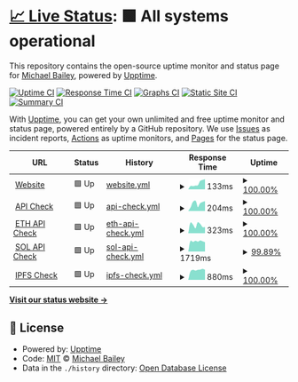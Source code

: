 # [📈 Live Status](https://grafixoner.github.io/upptime): <!--live status--> **🟩 All systems operational**

This repository contains the open-source uptime monitor and status page for [Michael Bailey](https://qwip.it), powered by [Upptime](https://github.com/upptime/upptime).

[![Uptime CI](https://github.com/grafixoner/upptime/workflows/Uptime%20CI/badge.svg)](https://github.com/grafixoner/upptime/actions?query=workflow%3A%22Uptime+CI%22)
[![Response Time CI](https://github.com/grafixoner/upptime/workflows/Response%20Time%20CI/badge.svg)](https://github.com/grafixoner/upptime/actions?query=workflow%3A%22Response+Time+CI%22)
[![Graphs CI](https://github.com/grafixoner/upptime/workflows/Graphs%20CI/badge.svg)](https://github.com/grafixoner/upptime/actions?query=workflow%3A%22Graphs+CI%22)
[![Static Site CI](https://github.com/grafixoner/upptime/workflows/Static%20Site%20CI/badge.svg)](https://github.com/grafixoner/upptime/actions?query=workflow%3A%22Static+Site+CI%22)
[![Summary CI](https://github.com/grafixoner/upptime/workflows/Summary%20CI/badge.svg)](https://github.com/grafixoner/upptime/actions?query=workflow%3A%22Summary+CI%22)

With [Upptime](https://upptime.js.org), you can get your own unlimited and free uptime monitor and status page, powered entirely by a GitHub repository. We use [Issues](https://github.com/grafixoner/upptime/issues) as incident reports, [Actions](https://github.com/grafixoner/upptime/actions) as uptime monitors, and [Pages](https://grafixoner.github.io/upptime) for the status page.

<!--start: status pages-->
<!-- This summary is generated by Upptime (https://github.com/upptime/upptime) -->
<!-- Do not edit this manually, your changes will be overwritten -->
<!-- prettier-ignore -->
| URL | Status | History | Response Time | Uptime |
| --- | ------ | ------- | ------------- | ------ |
| <img alt="" src="https://icons.duckduckgo.com/ip3/linkshee.sh.ico" height="13"> [Website](https://linkshee.sh) | 🟩 Up | [website.yml](https://github.com/grafixoner/uptime/commits/HEAD/history/website.yml) | <details><summary><img alt="Response time graph" src="./graphs/website/response-time-week.png" height="20"> 133ms</summary><br><a href="https://grafixoner.github.io/uptime/history/website"><img alt="Response time 164" src="https://img.shields.io/endpoint?url=https%3A%2F%2Fraw.githubusercontent.com%2Fgrafixoner%2Fuptime%2FHEAD%2Fapi%2Fwebsite%2Fresponse-time.json"></a><br><a href="https://grafixoner.github.io/uptime/history/website"><img alt="24-hour response time 226" src="https://img.shields.io/endpoint?url=https%3A%2F%2Fraw.githubusercontent.com%2Fgrafixoner%2Fuptime%2FHEAD%2Fapi%2Fwebsite%2Fresponse-time-day.json"></a><br><a href="https://grafixoner.github.io/uptime/history/website"><img alt="7-day response time 133" src="https://img.shields.io/endpoint?url=https%3A%2F%2Fraw.githubusercontent.com%2Fgrafixoner%2Fuptime%2FHEAD%2Fapi%2Fwebsite%2Fresponse-time-week.json"></a><br><a href="https://grafixoner.github.io/uptime/history/website"><img alt="30-day response time 180" src="https://img.shields.io/endpoint?url=https%3A%2F%2Fraw.githubusercontent.com%2Fgrafixoner%2Fuptime%2FHEAD%2Fapi%2Fwebsite%2Fresponse-time-month.json"></a><br><a href="https://grafixoner.github.io/uptime/history/website"><img alt="1-year response time 164" src="https://img.shields.io/endpoint?url=https%3A%2F%2Fraw.githubusercontent.com%2Fgrafixoner%2Fuptime%2FHEAD%2Fapi%2Fwebsite%2Fresponse-time-year.json"></a></details> | <details><summary><a href="https://grafixoner.github.io/uptime/history/website">100.00%</a></summary><a href="https://grafixoner.github.io/uptime/history/website"><img alt="All-time uptime 100.00%" src="https://img.shields.io/endpoint?url=https%3A%2F%2Fraw.githubusercontent.com%2Fgrafixoner%2Fuptime%2FHEAD%2Fapi%2Fwebsite%2Fuptime.json"></a><br><a href="https://grafixoner.github.io/uptime/history/website"><img alt="24-hour uptime 100.00%" src="https://img.shields.io/endpoint?url=https%3A%2F%2Fraw.githubusercontent.com%2Fgrafixoner%2Fuptime%2FHEAD%2Fapi%2Fwebsite%2Fuptime-day.json"></a><br><a href="https://grafixoner.github.io/uptime/history/website"><img alt="7-day uptime 100.00%" src="https://img.shields.io/endpoint?url=https%3A%2F%2Fraw.githubusercontent.com%2Fgrafixoner%2Fuptime%2FHEAD%2Fapi%2Fwebsite%2Fuptime-week.json"></a><br><a href="https://grafixoner.github.io/uptime/history/website"><img alt="30-day uptime 100.00%" src="https://img.shields.io/endpoint?url=https%3A%2F%2Fraw.githubusercontent.com%2Fgrafixoner%2Fuptime%2FHEAD%2Fapi%2Fwebsite%2Fuptime-month.json"></a><br><a href="https://grafixoner.github.io/uptime/history/website"><img alt="1-year uptime 100.00%" src="https://img.shields.io/endpoint?url=https%3A%2F%2Fraw.githubusercontent.com%2Fgrafixoner%2Fuptime%2FHEAD%2Fapi%2Fwebsite%2Fuptime-year.json"></a></details>
| <img alt="" src="https://icons.duckduckgo.com/ip3/api.icecreamtruck.io.ico" height="13"> [API Check](https://api.icecreamtruck.io/bombpop/cards/0x5bd238337225509916e85c18b17efdcab0421848) | 🟩 Up | [api-check.yml](https://github.com/grafixoner/uptime/commits/HEAD/history/api-check.yml) | <details><summary><img alt="Response time graph" src="./graphs/api-check/response-time-week.png" height="20"> 204ms</summary><br><a href="https://grafixoner.github.io/uptime/history/api-check"><img alt="Response time 391" src="https://img.shields.io/endpoint?url=https%3A%2F%2Fraw.githubusercontent.com%2Fgrafixoner%2Fuptime%2FHEAD%2Fapi%2Fapi-check%2Fresponse-time.json"></a><br><a href="https://grafixoner.github.io/uptime/history/api-check"><img alt="24-hour response time 261" src="https://img.shields.io/endpoint?url=https%3A%2F%2Fraw.githubusercontent.com%2Fgrafixoner%2Fuptime%2FHEAD%2Fapi%2Fapi-check%2Fresponse-time-day.json"></a><br><a href="https://grafixoner.github.io/uptime/history/api-check"><img alt="7-day response time 204" src="https://img.shields.io/endpoint?url=https%3A%2F%2Fraw.githubusercontent.com%2Fgrafixoner%2Fuptime%2FHEAD%2Fapi%2Fapi-check%2Fresponse-time-week.json"></a><br><a href="https://grafixoner.github.io/uptime/history/api-check"><img alt="30-day response time 251" src="https://img.shields.io/endpoint?url=https%3A%2F%2Fraw.githubusercontent.com%2Fgrafixoner%2Fuptime%2FHEAD%2Fapi%2Fapi-check%2Fresponse-time-month.json"></a><br><a href="https://grafixoner.github.io/uptime/history/api-check"><img alt="1-year response time 391" src="https://img.shields.io/endpoint?url=https%3A%2F%2Fraw.githubusercontent.com%2Fgrafixoner%2Fuptime%2FHEAD%2Fapi%2Fapi-check%2Fresponse-time-year.json"></a></details> | <details><summary><a href="https://grafixoner.github.io/uptime/history/api-check">100.00%</a></summary><a href="https://grafixoner.github.io/uptime/history/api-check"><img alt="All-time uptime 100.00%" src="https://img.shields.io/endpoint?url=https%3A%2F%2Fraw.githubusercontent.com%2Fgrafixoner%2Fuptime%2FHEAD%2Fapi%2Fapi-check%2Fuptime.json"></a><br><a href="https://grafixoner.github.io/uptime/history/api-check"><img alt="24-hour uptime 100.00%" src="https://img.shields.io/endpoint?url=https%3A%2F%2Fraw.githubusercontent.com%2Fgrafixoner%2Fuptime%2FHEAD%2Fapi%2Fapi-check%2Fuptime-day.json"></a><br><a href="https://grafixoner.github.io/uptime/history/api-check"><img alt="7-day uptime 100.00%" src="https://img.shields.io/endpoint?url=https%3A%2F%2Fraw.githubusercontent.com%2Fgrafixoner%2Fuptime%2FHEAD%2Fapi%2Fapi-check%2Fuptime-week.json"></a><br><a href="https://grafixoner.github.io/uptime/history/api-check"><img alt="30-day uptime 100.00%" src="https://img.shields.io/endpoint?url=https%3A%2F%2Fraw.githubusercontent.com%2Fgrafixoner%2Fuptime%2FHEAD%2Fapi%2Fapi-check%2Fuptime-month.json"></a><br><a href="https://grafixoner.github.io/uptime/history/api-check"><img alt="1-year uptime 100.00%" src="https://img.shields.io/endpoint?url=https%3A%2F%2Fraw.githubusercontent.com%2Fgrafixoner%2Fuptime%2FHEAD%2Fapi%2Fapi-check%2Fuptime-year.json"></a></details>
| <img alt="" src="https://icons.duckduckgo.com/ip3/api.icecreamtruck.io.ico" height="13"> [ETH API Check](https://api.icecreamtruck.io/nfts/ETH/0x12781d45dc31e12a68ed26811503673075d15657/0x6cb26df0c825fece867a84658f87b0ecbcea72f6) | 🟩 Up | [eth-api-check.yml](https://github.com/grafixoner/uptime/commits/HEAD/history/eth-api-check.yml) | <details><summary><img alt="Response time graph" src="./graphs/eth-api-check/response-time-week.png" height="20"> 323ms</summary><br><a href="https://grafixoner.github.io/uptime/history/eth-api-check"><img alt="Response time 364" src="https://img.shields.io/endpoint?url=https%3A%2F%2Fraw.githubusercontent.com%2Fgrafixoner%2Fuptime%2FHEAD%2Fapi%2Feth-api-check%2Fresponse-time.json"></a><br><a href="https://grafixoner.github.io/uptime/history/eth-api-check"><img alt="24-hour response time 246" src="https://img.shields.io/endpoint?url=https%3A%2F%2Fraw.githubusercontent.com%2Fgrafixoner%2Fuptime%2FHEAD%2Fapi%2Feth-api-check%2Fresponse-time-day.json"></a><br><a href="https://grafixoner.github.io/uptime/history/eth-api-check"><img alt="7-day response time 323" src="https://img.shields.io/endpoint?url=https%3A%2F%2Fraw.githubusercontent.com%2Fgrafixoner%2Fuptime%2FHEAD%2Fapi%2Feth-api-check%2Fresponse-time-week.json"></a><br><a href="https://grafixoner.github.io/uptime/history/eth-api-check"><img alt="30-day response time 362" src="https://img.shields.io/endpoint?url=https%3A%2F%2Fraw.githubusercontent.com%2Fgrafixoner%2Fuptime%2FHEAD%2Fapi%2Feth-api-check%2Fresponse-time-month.json"></a><br><a href="https://grafixoner.github.io/uptime/history/eth-api-check"><img alt="1-year response time 364" src="https://img.shields.io/endpoint?url=https%3A%2F%2Fraw.githubusercontent.com%2Fgrafixoner%2Fuptime%2FHEAD%2Fapi%2Feth-api-check%2Fresponse-time-year.json"></a></details> | <details><summary><a href="https://grafixoner.github.io/uptime/history/eth-api-check">100.00%</a></summary><a href="https://grafixoner.github.io/uptime/history/eth-api-check"><img alt="All-time uptime 87.38%" src="https://img.shields.io/endpoint?url=https%3A%2F%2Fraw.githubusercontent.com%2Fgrafixoner%2Fuptime%2FHEAD%2Fapi%2Feth-api-check%2Fuptime.json"></a><br><a href="https://grafixoner.github.io/uptime/history/eth-api-check"><img alt="24-hour uptime 100.00%" src="https://img.shields.io/endpoint?url=https%3A%2F%2Fraw.githubusercontent.com%2Fgrafixoner%2Fuptime%2FHEAD%2Fapi%2Feth-api-check%2Fuptime-day.json"></a><br><a href="https://grafixoner.github.io/uptime/history/eth-api-check"><img alt="7-day uptime 100.00%" src="https://img.shields.io/endpoint?url=https%3A%2F%2Fraw.githubusercontent.com%2Fgrafixoner%2Fuptime%2FHEAD%2Fapi%2Feth-api-check%2Fuptime-week.json"></a><br><a href="https://grafixoner.github.io/uptime/history/eth-api-check"><img alt="30-day uptime 75.11%" src="https://img.shields.io/endpoint?url=https%3A%2F%2Fraw.githubusercontent.com%2Fgrafixoner%2Fuptime%2FHEAD%2Fapi%2Feth-api-check%2Fuptime-month.json"></a><br><a href="https://grafixoner.github.io/uptime/history/eth-api-check"><img alt="1-year uptime 87.38%" src="https://img.shields.io/endpoint?url=https%3A%2F%2Fraw.githubusercontent.com%2Fgrafixoner%2Fuptime%2FHEAD%2Fapi%2Feth-api-check%2Fuptime-year.json"></a></details>
| <img alt="" src="https://icons.duckduckgo.com/ip3/api.icecreamtruck.io.ico" height="13"> [SOL API Check](https://api.icecreamtruck.io/nfts/SOL/GQpoDD6qzKJf9MGjS7QQe3j3x5iepjxDyCcTw42K2W2g/B8yeYdC9SeXxMTrUagTFYDjm6uRyRWQYgoHsXzHGtKMY) | 🟩 Up | [sol-api-check.yml](https://github.com/grafixoner/uptime/commits/HEAD/history/sol-api-check.yml) | <details><summary><img alt="Response time graph" src="./graphs/sol-api-check/response-time-week.png" height="20"> 1719ms</summary><br><a href="https://grafixoner.github.io/uptime/history/sol-api-check"><img alt="Response time 3110" src="https://img.shields.io/endpoint?url=https%3A%2F%2Fraw.githubusercontent.com%2Fgrafixoner%2Fuptime%2FHEAD%2Fapi%2Fsol-api-check%2Fresponse-time.json"></a><br><a href="https://grafixoner.github.io/uptime/history/sol-api-check"><img alt="24-hour response time 1446" src="https://img.shields.io/endpoint?url=https%3A%2F%2Fraw.githubusercontent.com%2Fgrafixoner%2Fuptime%2FHEAD%2Fapi%2Fsol-api-check%2Fresponse-time-day.json"></a><br><a href="https://grafixoner.github.io/uptime/history/sol-api-check"><img alt="7-day response time 1719" src="https://img.shields.io/endpoint?url=https%3A%2F%2Fraw.githubusercontent.com%2Fgrafixoner%2Fuptime%2FHEAD%2Fapi%2Fsol-api-check%2Fresponse-time-week.json"></a><br><a href="https://grafixoner.github.io/uptime/history/sol-api-check"><img alt="30-day response time 2675" src="https://img.shields.io/endpoint?url=https%3A%2F%2Fraw.githubusercontent.com%2Fgrafixoner%2Fuptime%2FHEAD%2Fapi%2Fsol-api-check%2Fresponse-time-month.json"></a><br><a href="https://grafixoner.github.io/uptime/history/sol-api-check"><img alt="1-year response time 3110" src="https://img.shields.io/endpoint?url=https%3A%2F%2Fraw.githubusercontent.com%2Fgrafixoner%2Fuptime%2FHEAD%2Fapi%2Fsol-api-check%2Fresponse-time-year.json"></a></details> | <details><summary><a href="https://grafixoner.github.io/uptime/history/sol-api-check">99.89%</a></summary><a href="https://grafixoner.github.io/uptime/history/sol-api-check"><img alt="All-time uptime 98.64%" src="https://img.shields.io/endpoint?url=https%3A%2F%2Fraw.githubusercontent.com%2Fgrafixoner%2Fuptime%2FHEAD%2Fapi%2Fsol-api-check%2Fuptime.json"></a><br><a href="https://grafixoner.github.io/uptime/history/sol-api-check"><img alt="24-hour uptime 99.21%" src="https://img.shields.io/endpoint?url=https%3A%2F%2Fraw.githubusercontent.com%2Fgrafixoner%2Fuptime%2FHEAD%2Fapi%2Fsol-api-check%2Fuptime-day.json"></a><br><a href="https://grafixoner.github.io/uptime/history/sol-api-check"><img alt="7-day uptime 99.89%" src="https://img.shields.io/endpoint?url=https%3A%2F%2Fraw.githubusercontent.com%2Fgrafixoner%2Fuptime%2FHEAD%2Fapi%2Fsol-api-check%2Fuptime-week.json"></a><br><a href="https://grafixoner.github.io/uptime/history/sol-api-check"><img alt="30-day uptime 99.97%" src="https://img.shields.io/endpoint?url=https%3A%2F%2Fraw.githubusercontent.com%2Fgrafixoner%2Fuptime%2FHEAD%2Fapi%2Fsol-api-check%2Fuptime-month.json"></a><br><a href="https://grafixoner.github.io/uptime/history/sol-api-check"><img alt="1-year uptime 98.64%" src="https://img.shields.io/endpoint?url=https%3A%2F%2Fraw.githubusercontent.com%2Fgrafixoner%2Fuptime%2FHEAD%2Fapi%2Fsol-api-check%2Fuptime-year.json"></a></details>
| <img alt="" src="https://icons.duckduckgo.com/ip3/ipfs.icecreamtruck.io.ico" height="13"> [IPFS Check](https://ipfs.icecreamtruck.io/ipfs/QmNT8hLBZQZRnma1LxwpzQWmbTzEnpnwAqZzEyPxBVQWH7) | 🟩 Up | [ipfs-check.yml](https://github.com/grafixoner/uptime/commits/HEAD/history/ipfs-check.yml) | <details><summary><img alt="Response time graph" src="./graphs/ipfs-check/response-time-week.png" height="20"> 880ms</summary><br><a href="https://grafixoner.github.io/uptime/history/ipfs-check"><img alt="Response time 1336" src="https://img.shields.io/endpoint?url=https%3A%2F%2Fraw.githubusercontent.com%2Fgrafixoner%2Fuptime%2FHEAD%2Fapi%2Fipfs-check%2Fresponse-time.json"></a><br><a href="https://grafixoner.github.io/uptime/history/ipfs-check"><img alt="24-hour response time 902" src="https://img.shields.io/endpoint?url=https%3A%2F%2Fraw.githubusercontent.com%2Fgrafixoner%2Fuptime%2FHEAD%2Fapi%2Fipfs-check%2Fresponse-time-day.json"></a><br><a href="https://grafixoner.github.io/uptime/history/ipfs-check"><img alt="7-day response time 880" src="https://img.shields.io/endpoint?url=https%3A%2F%2Fraw.githubusercontent.com%2Fgrafixoner%2Fuptime%2FHEAD%2Fapi%2Fipfs-check%2Fresponse-time-week.json"></a><br><a href="https://grafixoner.github.io/uptime/history/ipfs-check"><img alt="30-day response time 1210" src="https://img.shields.io/endpoint?url=https%3A%2F%2Fraw.githubusercontent.com%2Fgrafixoner%2Fuptime%2FHEAD%2Fapi%2Fipfs-check%2Fresponse-time-month.json"></a><br><a href="https://grafixoner.github.io/uptime/history/ipfs-check"><img alt="1-year response time 1336" src="https://img.shields.io/endpoint?url=https%3A%2F%2Fraw.githubusercontent.com%2Fgrafixoner%2Fuptime%2FHEAD%2Fapi%2Fipfs-check%2Fresponse-time-year.json"></a></details> | <details><summary><a href="https://grafixoner.github.io/uptime/history/ipfs-check">100.00%</a></summary><a href="https://grafixoner.github.io/uptime/history/ipfs-check"><img alt="All-time uptime 100.00%" src="https://img.shields.io/endpoint?url=https%3A%2F%2Fraw.githubusercontent.com%2Fgrafixoner%2Fuptime%2FHEAD%2Fapi%2Fipfs-check%2Fuptime.json"></a><br><a href="https://grafixoner.github.io/uptime/history/ipfs-check"><img alt="24-hour uptime 100.00%" src="https://img.shields.io/endpoint?url=https%3A%2F%2Fraw.githubusercontent.com%2Fgrafixoner%2Fuptime%2FHEAD%2Fapi%2Fipfs-check%2Fuptime-day.json"></a><br><a href="https://grafixoner.github.io/uptime/history/ipfs-check"><img alt="7-day uptime 100.00%" src="https://img.shields.io/endpoint?url=https%3A%2F%2Fraw.githubusercontent.com%2Fgrafixoner%2Fuptime%2FHEAD%2Fapi%2Fipfs-check%2Fuptime-week.json"></a><br><a href="https://grafixoner.github.io/uptime/history/ipfs-check"><img alt="30-day uptime 100.00%" src="https://img.shields.io/endpoint?url=https%3A%2F%2Fraw.githubusercontent.com%2Fgrafixoner%2Fuptime%2FHEAD%2Fapi%2Fipfs-check%2Fuptime-month.json"></a><br><a href="https://grafixoner.github.io/uptime/history/ipfs-check"><img alt="1-year uptime 100.00%" src="https://img.shields.io/endpoint?url=https%3A%2F%2Fraw.githubusercontent.com%2Fgrafixoner%2Fuptime%2FHEAD%2Fapi%2Fipfs-check%2Fuptime-year.json"></a></details>

<!--end: status pages-->

[**Visit our status website →**](https://grafixoner.github.io/upptime)

## 📄 License

- Powered by: [Upptime](https://github.com/upptime/upptime)
- Code: [MIT](./LICENSE) © [Michael Bailey](https://qwip.it)
- Data in the `./history` directory: [Open Database License](https://opendatacommons.org/licenses/odbl/1-0/)
